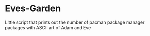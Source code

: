 # Eves-Garden
Little script that prints out the number of pacman package manager packages with ASCII art of Adam and Eve
